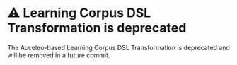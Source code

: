 # :warning: Learning Corpus DSL Transformation is deprecated

The Acceleo-based Learning Corpus DSL Transformation is deprecated and will be removed in a future commit.
